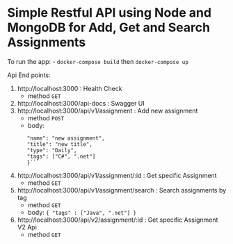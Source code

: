 # Simple Restful API using Node and MongoDB for Add, Get and Search Assignments

To run the app:
    - `docker-compose build` then `docker-compose up`


Api End points:
   1. http://localhost:3000 : Health Check
      - method `GET`
   2. http://localhost:3000/api-docs : Swagger UI
   3. http://localhost:3000/api/v1/assignment : Add new assignment 
      - method `POST`
      - body: 
      ```{
         "name": "new assignment",
         "title": "new title",
         "type": "Daily",
         "tags": ["C#", ".net"]
         }```
   4. http://localhost:3000/api/v1/assignment/:id : Get specific Assignment
      - method `GET`
   5. http://localhost:3000/api/v1/assignment/search : Search assignments by tag
      - method `GET`
      - body: `{ "tags" : ["Java", ".net"] }`
   6. http://localhost:3000/api/v2/assignment/:id : Get specific Assignment V2 Api
      - method `GET`
